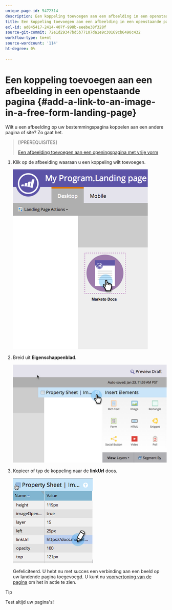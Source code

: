 ```yaml
---
unique-page-id: 5472314
description: Een koppeling toevoegen aan een afbeelding in een openstaande landingspagina - Marketo-documenten - Productdocumentatie
title: Een koppeling toevoegen aan een afbeelding in een openstaande pagina
exl-id: ad845417-2414-407f-998b-eeebe38f328f
source-git-commit: 72e1d29347bd5b77107da1e9c30169cb6490c432
workflow-type: tm+mt
source-wordcount: '114'
ht-degree: 0%

---
```


# Een koppeling toevoegen aan een afbeelding in een openstaande pagina {#add-a-link-to-an-image-in-a-free-form-landing-page}

Wilt u een afbeelding op uw bestemmingspagina koppelen aan een andere pagina of site? Zo gaat het.

>[!PREREQUISITES]
>
>[Een afbeelding toevoegen aan een openingspagina met vrije vorm](/help/marketo/product-docs/demand-generation/landing-pages/free-form-landing-pages/add-an-image-to-a-free-form-landing-page.md)

1. Klik op de afbeelding waaraan u een koppeling wilt toevoegen.

   ![](assets/click-on-image.png)

1. Breid uit **Eigenschappenblad**.

   ![](assets/image2015-5-21-15-3a42-3a27.png)

1. Kopieer of typ de koppeling naar de **linkUrl** doos.

   ![](assets/add-link.png)

   Gefeliciteerd.  U hebt nu met succes een verbinding aan een beeld op uw landende pagina toegevoegd. U kunt nu [voorvertoning van de pagina](/help/marketo/product-docs/demand-generation/landing-pages/landing-page-actions/preview-a-landing-page.md) om het in actie te zien.

>[!TIP]
>
>Test altijd uw pagina&#39;s!
